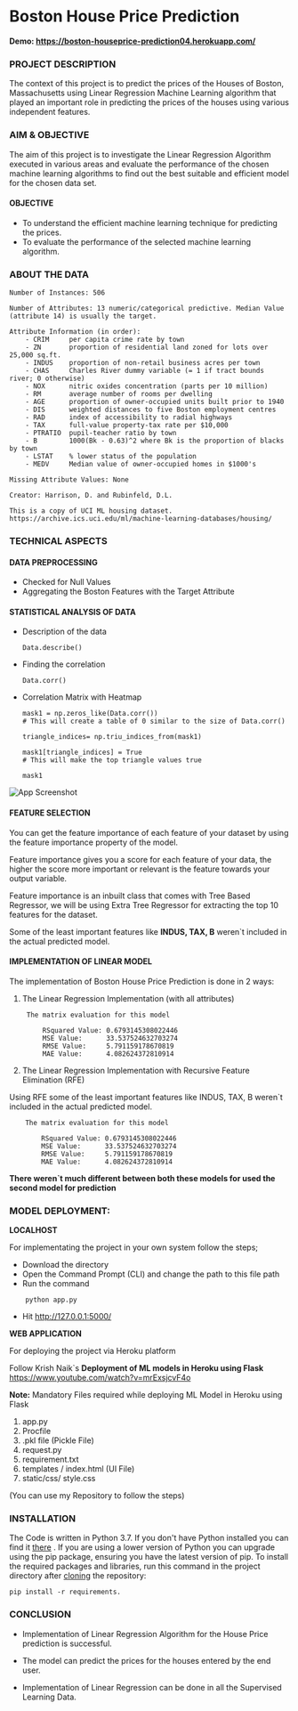 
# Boston House Price Prediction

**Demo: https://boston-houseprice-prediction04.herokuapp.com/**

### PROJECT DESCRIPTION
The context of this project is to predict the prices of the Houses of Boston, Massachusetts
using Linear Regression Machine Learning algorithm that played an important role in predicting 
the prices of the houses using various independent features.

### AIM & OBJECTIVE
The aim of this project is to investigate the Linear Regression Algorithm executed in various areas and evaluate the performance of the chosen machine learning
algorithms to find out the best suitable and efficient model for the chosen data set.

#### OBJECTIVE
- To understand the efficient machine learning technique for predicting the prices.
- To evaluate the performance of the selected machine learning algorithm.

### ABOUT THE DATA
    Number of Instances: 506 

    Number of Attributes: 13 numeric/categorical predictive. Median Value (attribute 14) is usually the target.

    Attribute Information (in order):
        - CRIM     per capita crime rate by town
        - ZN       proportion of residential land zoned for lots over 25,000 sq.ft.
        - INDUS    proportion of non-retail business acres per town
        - CHAS     Charles River dummy variable (= 1 if tract bounds river; 0 otherwise)
        - NOX      nitric oxides concentration (parts per 10 million)
        - RM       average number of rooms per dwelling
        - AGE      proportion of owner-occupied units built prior to 1940
        - DIS      weighted distances to five Boston employment centres
        - RAD      index of accessibility to radial highways
        - TAX      full-value property-tax rate per $10,000
        - PTRATIO  pupil-teacher ratio by town
        - B        1000(Bk - 0.63)^2 where Bk is the proportion of blacks by town
        - LSTAT    % lower status of the population
        - MEDV     Median value of owner-occupied homes in $1000's

    Missing Attribute Values: None

    Creator: Harrison, D. and Rubinfeld, D.L.

    This is a copy of UCI ML housing dataset.
    https://archive.ics.uci.edu/ml/machine-learning-databases/housing/


### TECHNICAL ASPECTS

#### DATA PREPROCESSING
- Checked for Null Values 
- Aggregating the Boston Features with the Target Attribute

#### STATISTICAL ANALYSIS OF DATA
- Description of the data
    ```
    Data.describe()
    ```
- Finding the correlation
    ```
    Data.corr()
    ```
- Correlation Matrix with Heatmap
    ```
    mask1 = np.zeros_like(Data.corr()) 
    # This will create a table of 0 similar to the size of Data.corr()
    
    triangle_indices= np.triu_indices_from(mask1)
    
    mask1[triangle_indices] = True 
    # This will make the top triangle values true
    
    mask1

    ```

![App Screenshot](https://github.com/khwajaavais/Boston-House-Price-Prediction/blob/8a3aeeab68c3fc71b966a1d38481ebb41815f56a/Correlation.png)

#### FEATURE SELECTION
You can get the feature importance of each feature of your dataset by using the feature importance property of the model.

Feature importance gives you a score for each feature of your data, the higher the score more important or relevant is the feature towards your output variable.

Feature importance is an inbuilt class that comes with Tree Based Regressor, we will be using Extra Tree Regressor for extracting the top 10 features for the dataset.

Some of the least important features like **INDUS, TAX, B** weren`t included in the actual predicted model.


#### IMPLEMENTATION OF LINEAR MODEL
The implementation of Boston House Price Prediction is done in 2 ways:

1. The Linear Regression Implementation (with all attributes)

        The matrix evaluation for this model       
     
            RSquared Value: 0.6793145308022446
            MSE Value:      33.537524632703274
            RMSE Value:     5.791159178670819
            MAE Value:      4.082624372810914


2. The Linear Regression Implementation with Recursive Feature Elimination (RFE) 

Using RFE some of the least important features like INDUS, TAX, B weren`t included in the actual predicted model.

        The matrix evaluation for this model

            RSquared Value: 0.6793145308022446
            MSE Value:      33.537524632703274
            RMSE Value:     5.791159178670819
            MAE Value:      4.082624372810914


**There weren`t much different between both these models for used the second model for prediction**

### MODEL DEPLOYMENT: 

**LOCALHOST**

For implementating the project in your own system follow the steps;
- Download the directory
- Open the Command Prompt (CLI) and change the path to this file path
- Run the command
```
    python app.py
```
- Hit http://127.0.0.1:5000/


**WEB APPLICATION**

For deploying the project via Heroku platform 

Follow Krish Naik`s **Deployment of ML models in Heroku using Flask**  
https://www.youtube.com/watch?v=mrExsjcvF4o


**Note:** Mandatory Files required while deploying ML Model in Heroku using Flask
    
1. app.py  
2. Procfile
3. .pkl file (Pickle File)
4. request.py 
5. requirement.txt
6. templates / index.html (UI File)
7. static/css/ style.css 

(You can use my Repository to follow the steps)



### INSTALLATION
The Code is written in Python 3.7. If you don't have Python installed you can find it [there](https://www.python.org/downloads/)
. If you are using a lower version of Python you can upgrade using the pip package, ensuring you have the latest version of pip. 
To install the required packages and libraries, run this command in the project directory after [cloning](https://www.howtogeek.com/451360/how-to-clone-a-github-repository/) the repository:

    pip install -r requirements.

### CONCLUSION
- Implementation of Linear Regression Algorithm for the House Price prediction is successful. 

- The model can predict the prices for the houses entered by the end user.
- Implementation of Linear Regression can be done in all the Supervised Learning Data.
